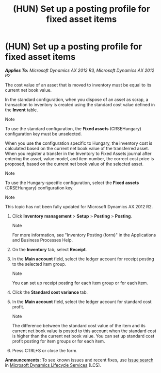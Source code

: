 ﻿---
title: (HUN) Set up a posting profile for fixed asset items
TOCTitle: (HUN) Set up a posting profile for fixed asset items
ms:assetid: 5b489565-2b2d-41b7-bcbf-fbbce940e289
ms:mtpsurl: https://technet.microsoft.com/en-us/library/JJ664287(v=AX.60)
ms:contentKeyID: 49385376
ms.date: 04/18/2014
mtps_version: v=AX.60
---

# (HUN) Set up a posting profile for fixed asset items 


_**Applies To:** Microsoft Dynamics AX 2012 R3, Microsoft Dynamics AX 2012 R2_

The cost value of an asset that is moved to inventory must be equal to its current net book value.

In the standard configuration, when you dispose of an asset as scrap, a transaction to inventory is created using the standard cost value defined in the **Invent** table.


> [!NOTE]
> <P>To use the standard configuration, the <STRONG>Fixed assets</STRONG> (CRSEHungary) configuration key must be unselected.</P>



When you use the configuration specific to Hungary, the inventory cost is calculated based on the current net book value of the transferred asset. When you register a transfer in the Inventory to Fixed Assets journal after entering the asset, value model, and item number, the correct cost price is proposed, based on the current net book value of the selected asset.


> [!NOTE]
> <P>To use the Hungary-specific configuration, select the <STRONG>Fixed assets</STRONG> (CRSEHungary) configuration key.</P>




> [!NOTE]
> <P>This topic has not been fully updated for Microsoft Dynamics AX 2012 R2.</P>



1.  Click **Inventory management** \> **Setup** \> **Posting** \> **Posting**.
    

    > [!NOTE]
    > <P>For more information, see "Inventory Posting (form)" in the Applications and Business Processes Help.</P>



2.  On the **Inventory** tab, select **Receipt**.

3.  In the **Main account** field, select the ledger account for receipt posting to the selected item group.
    

    > [!NOTE]
    > <P>You can set up receipt posting for each item group or for each item.</P>



4.  Click the **Standard cost variance** tab.

5.  In the **Main account** field, select the ledger account for standard cost profit.
    

    > [!NOTE]
    > <P>The difference between the standard cost value of the item and its current net book value is posted to this account when the standard cost is higher than the current net book value. You can set up standard cost profit posting for item groups or for each item.</P>



6.  Press CTRL+S or close the form.

  
**Announcements:** To see known issues and recent fixes, use [Issue search](http://go.microsoft.com/fwlink/?linkid=389258) in [Microsoft Dynamics Lifecycle Services](http://go.microsoft.com/fwlink/?linkid=306505) (LCS).

